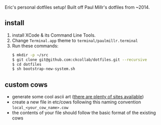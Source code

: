 Eric's personal dotfiles setup! Built off Paul Millr's dotfiles from ~2014.

## install

1. install XCode & its Command Line Tools.
2. Change `Terminal.app` theme to `terminal/paulmillr.terminal`
3. Run these commands:
    ```bash
    $ mkdir -p ~/src
    $ git clone git@github.com:ckcollab/dotfiles.git --recursive
    $ cd dotfiles 
    $ sh bootstrap-new-system.sh
    ```

## custom cows

* generate some cool ascii art ([there are plenty of sites available](https://asciiart.club/))
* create a new file in etc/cows following this naming convention `local_<your_cow_name>.cow`
* the contents of your file should follow the basic format of the existing cows

